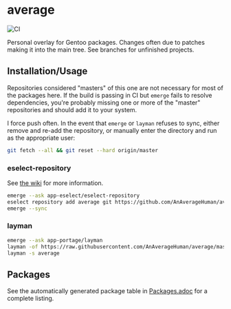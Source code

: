 # average
![CI](https://github.com/AnAverageHuman/average/workflows/CI/badge.svg)

Personal overlay for Gentoo packages. Changes often due to patches making it
into the main tree. See branches for unfinished projects.

## Installation/Usage

Repositories considered "masters" of this one are not necessary for most of the
packages here.  If the build is passing in CI but `emerge` fails to resolve
dependencies, you're probably missing one or more of the "master" repositories
and should add it to your system.

I force push often. In the event that `emerge` or `layman` refuses to sync,
either remove and re-add the repository, or manually enter the directory and run
as the appropriate user:

```sh
git fetch --all && git reset --hard origin/master
```

### eselect-repository

See [the wiki](https://wiki.gentoo.org/wiki/Eselect/Repository) for more information.

```sh
emerge --ask app-eselect/eselect-repository
eselect repository add average git https://github.com/AnAverageHuman/average.git
emerge --sync
```

### layman

```sh
emerge --ask app-portage/layman
layman -of https://raw.githubusercontent.com/AnAverageHuman/average/master/repositories.xml -a average
layman -s average
```

## Packages

See the automatically generated package table in
[Packages.adoc](../ci-artifacts/Packages.adoc)
for a complete listing.
